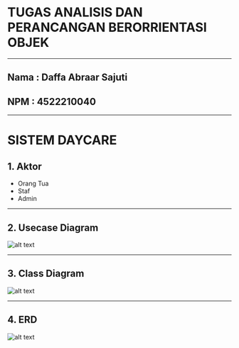 # TUGAS ANALISIS DAN PERANCANGAN BERORRIENTASI OBJEK
---
## Nama : Daffa Abraar Sajuti
## NPM  : 4522210040
---
# SISTEM DAYCARE
## 1. Aktor 
- Orang Tua
- Staf
- Admin
---
## 2. Usecase Diagram
![alt text](https://github.com/DaffaAbraarSajuti/Analisis-dan-Perancangan-Berorientasi-Objek/blob/main/Tugas%20Daycare/Usecase%20Daycare.png?raw=true)

----
## 3. Class Diagram
![alt text](https://github.com/DaffaAbraarSajuti/Analisis-dan-Perancangan-Berorientasi-Objek/blob/main/Tugas%20Daycare/ClassDiagram%20Daycare.png?raw=true)

---
## 4. ERD 
![alt text](https://github.com/DaffaAbraarSajuti/Analisis-dan-Perancangan-Berorientasi-Objek/blob/main/Tugas%20Daycare/ERD%20Daycare.png?raw=true)
